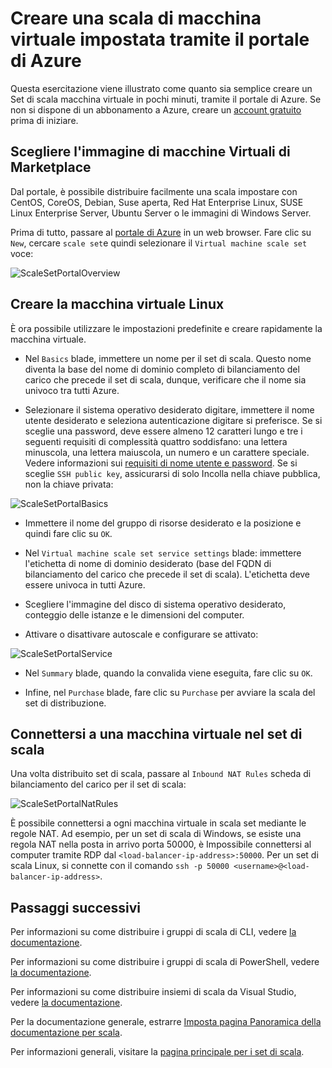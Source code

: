 <properties
    pageTitle="Creare una scala di macchina virtuale impostata tramite il portale di Azure | Microsoft Azure"
    description="Distribuire insiemi scala Azure nel portale."
    keywords="set di scala macchina virtuale" 
    services="virtual-machine-scale-sets"
    documentationCenter=""
    authors="gatneil"
    manager="madhana"
    editor="tysonn"
    tags="azure-resource-manager" />

<tags
    ms.service="virtual-machine-scale-sets"
    ms.workload="infrastructure-services"
    ms.tgt_pltfrm="vm"
    ms.devlang="na"
    ms.topic="article"
    ms.date="09/15/2016"
    ms.author="gatneil"/>

# <a name="create-a-virtual-machine-scale-set-using-the-azure-portal"></a>Creare una scala di macchina virtuale impostata tramite il portale di Azure

Questa esercitazione viene illustrato come quanto sia semplice creare un Set di scala macchina virtuale in pochi minuti, tramite il portale di Azure. Se non si dispone di un abbonamento a Azure, creare un [account gratuito](https://azure.microsoft.com/free/) prima di iniziare.

## <a name="choose-the-vm-image-from-the-marketplace"></a>Scegliere l'immagine di macchine Virtuali di Marketplace

Dal portale, è possibile distribuire facilmente una scala impostare con CentOS, CoreOS, Debian, Suse aperta, Red Hat Enterprise Linux, SUSE Linux Enterprise Server, Ubuntu Server o le immagini di Windows Server.

Prima di tutto, passare al [portale di Azure](https://portal.azure.com) in un web browser. Fare clic su `New`, cercare `scale set`e quindi selezionare il `Virtual machine scale set` voce:

![ScaleSetPortalOverview](./media/virtual-machine-scale-sets-portal-create/ScaleSetPortalOverview.PNG)

## <a name="create-the-linux-virtual-machine"></a>Creare la macchina virtuale Linux

È ora possibile utilizzare le impostazioni predefinite e creare rapidamente la macchina virtuale.

* Nel `Basics` blade, immettere un nome per il set di scala. Questo nome diventa la base del nome di dominio completo di bilanciamento del carico che precede il set di scala, dunque, verificare che il nome sia univoco tra tutti Azure.

* Selezionare il sistema operativo desiderato digitare, immettere il nome utente desiderato e seleziona autenticazione digitare si preferisce. Se si sceglie una password, deve essere almeno 12 caratteri lungo e tre i seguenti requisiti di complessità quattro soddisfano: una lettera minuscola, una lettera maiuscola, un numero e un carattere speciale. Vedere informazioni sui [requisiti di nome utente e password](../virtual-machines/virtual-machines-windows-faq.md#what-are-the-username-requirements-when-creating-a-vm). Se si sceglie `SSH public key`, assicurarsi di solo Incolla nella chiave pubblica, non la chiave privata:

![ScaleSetPortalBasics](./media/virtual-machine-scale-sets-portal-create/ScaleSetPortalBasics.PNG)

* Immettere il nome del gruppo di risorse desiderato e la posizione e quindi fare clic su `OK`.

* Nel `Virtual machine scale set service settings` blade: immettere l'etichetta di nome di dominio desiderato (base del FQDN di bilanciamento del carico che precede il set di scala). L'etichetta deve essere univoca in tutti Azure.

* Scegliere l'immagine del disco di sistema operativo desiderato, conteggio delle istanze e le dimensioni del computer.

* Attivare o disattivare autoscale e configurare se attivato:

![ScaleSetPortalService](./media/virtual-machine-scale-sets-portal-create/ScaleSetPortalService.PNG)

* Nel `Summary` blade, quando la convalida viene eseguita, fare clic su `OK`.

* Infine, nel `Purchase` blade, fare clic su `Purchase` per avviare la scala del set di distribuzione.

## <a name="connect-to-a-vm-in-the-scale-set"></a>Connettersi a una macchina virtuale nel set di scala

Una volta distribuito set di scala, passare al `Inbound NAT Rules` scheda di bilanciamento del carico per il set di scala:

![ScaleSetPortalNatRules](./media/virtual-machine-scale-sets-portal-create/ScaleSetPortalNatRules.PNG)

È possibile connettersi a ogni macchina virtuale in scala set mediante le regole NAT. Ad esempio, per un set di scala di Windows, se esiste una regola NAT nella posta in arrivo porta 50000, è Impossibile connettersi al computer tramite RDP dal `<load-balancer-ip-address>:50000`. Per un set di scala Linux, si connette con il comando `ssh -p 50000 <username>@<load-balancer-ip-address>`.

## <a name="next-steps"></a>Passaggi successivi

Per informazioni su come distribuire i gruppi di scala di CLI, vedere [la documentazione](./virtual-machine-scale-sets-cli-quick-create.md).

Per informazioni su come distribuire i gruppi di scala di PowerShell, vedere [la documentazione](./virtual-machine-scale-sets-windows-create.md).

Per informazioni su come distribuire insiemi di scala da Visual Studio, vedere [la documentazione](./virtual-machine-scale-sets-vs-create.md).

Per la documentazione generale, estrarre [Imposta pagina Panoramica della documentazione per scala](./virtual-machine-scale-sets-overview.md).

Per informazioni generali, visitare la [pagina principale per i set di scala](https://azure.microsoft.com/services/virtual-machine-scale-sets/).


